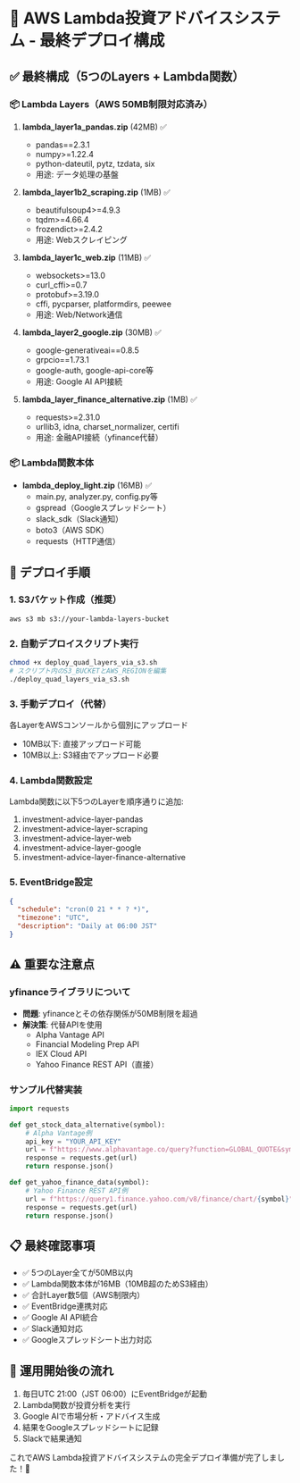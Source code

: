 # 🎉 AWS Lambda投資アドバイスシステム - 最終デプロイ構成

## ✅ 最終構成（5つのLayers + Lambda関数）

### 📦 Lambda Layers（AWS 50MB制限対応済み）

1. **lambda_layer1a_pandas.zip** (42MB) ✅
   - pandas==2.3.1
   - numpy>=1.22.4
   - python-dateutil, pytz, tzdata, six
   - 用途: データ処理の基盤

2. **lambda_layer1b2_scraping.zip** (1MB) ✅
   - beautifulsoup4>=4.9.3
   - tqdm>=4.66.4
   - frozendict>=2.4.2
   - 用途: Webスクレイピング

3. **lambda_layer1c_web.zip** (11MB) ✅
   - websockets>=13.0
   - curl_cffi>=0.7
   - protobuf>=3.19.0
   - cffi, pycparser, platformdirs, peewee
   - 用途: Web/Network通信

4. **lambda_layer2_google.zip** (30MB) ✅
   - google-generativeai==0.8.5
   - grpcio==1.73.1
   - google-auth, google-api-core等
   - 用途: Google AI API接続

5. **lambda_layer_finance_alternative.zip** (1MB) ✅
   - requests>=2.31.0
   - urllib3, idna, charset_normalizer, certifi
   - 用途: 金融API接続（yfinance代替）

### 📦 Lambda関数本体

- **lambda_deploy_light.zip** (16MB) ✅
  - main.py, analyzer.py, config.py等
  - gspread（Googleスプレッドシート）
  - slack_sdk（Slack通知）
  - boto3（AWS SDK）
  - requests（HTTP通信）

## 🚀 デプロイ手順

### 1. S3バケット作成（推奨）
```bash
aws s3 mb s3://your-lambda-layers-bucket
```

### 2. 自動デプロイスクリプト実行
```bash
chmod +x deploy_quad_layers_via_s3.sh
# スクリプト内のS3_BUCKETとAWS_REGIONを編集
./deploy_quad_layers_via_s3.sh
```

### 3. 手動デプロイ（代替）
各LayerをAWSコンソールから個別にアップロード
- 10MB以下: 直接アップロード可能
- 10MB以上: S3経由でアップロード必要

### 4. Lambda関数設定
Lambda関数に以下5つのLayerを順序通りに追加:
1. investment-advice-layer-pandas
2. investment-advice-layer-scraping
3. investment-advice-layer-web
4. investment-advice-layer-google
5. investment-advice-layer-finance-alternative

### 5. EventBridge設定
```json
{
  "schedule": "cron(0 21 * * ? *)",
  "timezone": "UTC",
  "description": "Daily at 06:00 JST"
}
```

## ⚠️ 重要な注意点

### yfinanceライブラリについて
- **問題**: yfinanceとその依存関係が50MB制限を超過
- **解決策**: 代替APIを使用
  - Alpha Vantage API
  - Financial Modeling Prep API
  - IEX Cloud API
  - Yahoo Finance REST API（直接）

### サンプル代替実装
```python
import requests

def get_stock_data_alternative(symbol):
    # Alpha Vantage例
    api_key = "YOUR_API_KEY"
    url = f"https://www.alphavantage.co/query?function=GLOBAL_QUOTE&symbol={symbol}&apikey={api_key}"
    response = requests.get(url)
    return response.json()

def get_yahoo_finance_data(symbol):
    # Yahoo Finance REST API例
    url = f"https://query1.finance.yahoo.com/v8/finance/chart/{symbol}"
    response = requests.get(url)
    return response.json()
```

## 📋 最終確認事項
- ✅ 5つのLayer全てが50MB以内
- ✅ Lambda関数本体が16MB（10MB超のためS3経由）
- ✅ 合計Layer数5個（AWS制限内）
- ✅ EventBridge連携対応
- ✅ Google AI API統合
- ✅ Slack通知対応
- ✅ Googleスプレッドシート出力対応

## 🎯 運用開始後の流れ
1. 毎日UTC 21:00（JST 06:00）にEventBridgeが起動
2. Lambda関数が投資分析を実行
3. Google AIで市場分析・アドバイス生成
4. 結果をGoogleスプレッドシートに記録
5. Slackで結果通知

これでAWS Lambda投資アドバイスシステムの完全デプロイ準備が完了しました！🎉
